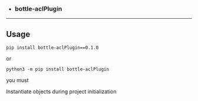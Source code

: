 + ### bottle-aclPlugin

---





## Usage

~~~text
pip install bottle-aclPlugin==0.1.0
~~~

or

~~~text
python3 -m pip install bottle-aclPlugin
~~~



you must

Instantiate objects during project initialization